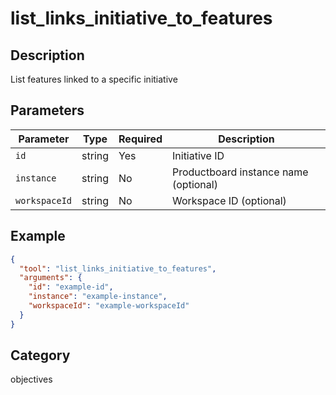 # list_links_initiative_to_features

## Description

List features linked to a specific initiative

## Parameters

| Parameter     | Type   | Required | Description                           |
| ------------- | ------ | -------- | ------------------------------------- |
| `id`          | string | Yes      | Initiative ID                         |
| `instance`    | string | No       | Productboard instance name (optional) |
| `workspaceId` | string | No       | Workspace ID (optional)               |

## Example

```json
{
  "tool": "list_links_initiative_to_features",
  "arguments": {
    "id": "example-id",
    "instance": "example-instance",
    "workspaceId": "example-workspaceId"
  }
}
```

## Category

objectives
